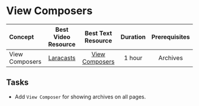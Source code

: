 # View Composers

Concept | Best Video Resource | Best Text Resource | Duration | Prerequisites
:-- | :--: | :--: | :--: | :--:
View Composers | [Laracasts](https://laracasts.com/series/laravel-from-scratch-2017/episodes/21) | [View Composers](https://laravel.com/docs/5.4/views#view-composers) | 1 hour | Archives

## Tasks

- Add `View Composer` for showing archives on all pages.
